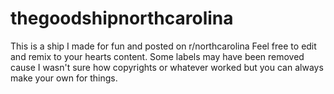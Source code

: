 # thegoodshipnorthcarolina
This is a ship I made for fun and posted on r/northcarolina Feel free to edit and remix to your hearts content. Some labels may have been removed cause I wasn't sure how copyrights or whatever worked but you can always make your own for things. 
